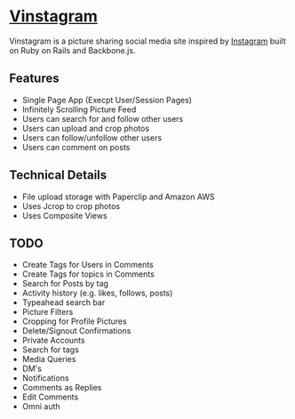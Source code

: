 # [Vinstagram](https://vinstagram.herokuapp.com)

Vinstagram is a picture sharing social media site inspired by [Instagram](www.instagram.com) built on Ruby on Rails and Backbone.js.

## Features
- Single Page App (Execpt User/Session Pages)
- Infinitely Scrolling Picture Feed
- Users can search for and follow other users
- Users can upload and crop photos
- Users can follow/unfollow other users
- Users can comment on posts

## Technical Details
 - File upload storage with Paperclip and Amazon AWS
 - Uses Jcrop to crop photos
 - Uses Composite Views

## TODO
- Create Tags for Users in Comments
- Create Tags for topics in Comments
- Search for Posts by tag
- Activity history (e.g. likes, follows, posts)
- Typeahead search bar
- Picture Filters
- Cropping for Profile Pictures
- Delete/Signout Confirmations
- Private Accounts
- Search for tags
- Media Queries
- DM's
- Notifications
- Comments as Replies
- Edit Comments
- Omni auth
